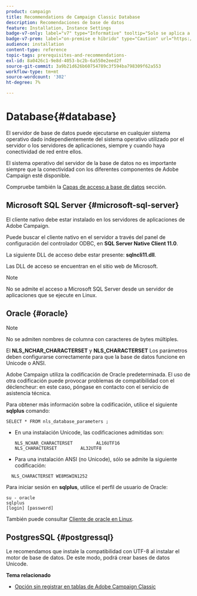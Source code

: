 ```yaml
---
product: campaign
title: Recommendations de Campaign Classic Database
description: Recomendaciones de base de datos
feature: Installation, Instance Settings
badge-v7-only: label="v7" type="Informative" tooltip="Solo se aplica a Campaign Classic v7"
badge-v7-prem: label="on-premise e híbrido" type="Caution" url="https://experienceleague.adobe.com/docs/campaign-classic/using/installing-campaign-classic/architecture-and-hosting-models/hosting-models-lp/hosting-models.html?lang=es" tooltip="Se aplica solo a implementaciones On-premise e híbridas"
audience: installation
content-type: reference
topic-tags: prerequisites-and-recommendations-
exl-id: 8a0426c1-9e8d-4053-bc2b-6a550e2eed2f
source-git-commit: 3a9b21d626b60754789c3f594ba798309f62a553
workflow-type: tm+mt
source-wordcount: '302'
ht-degree: 7%

---
```


# Database{#database}



El servidor de base de datos puede ejecutarse en cualquier sistema operativo dado independientemente del sistema operativo utilizado por el servidor o los servidores de aplicaciones, siempre y cuando haya conectividad de red entre ellos.

El sistema operativo del servidor de la base de datos no es importante siempre que la conectividad con los diferentes componentes de Adobe Campaign esté disponible.

Compruebe también la [Capas de acceso a base de datos](../../installation/using/prerequisites-of-campaign-installation-in-linux.md#database-access-layers) sección.

## Microsoft SQL Server {#microsoft-sql-server}

El cliente nativo debe estar instalado en los servidores de aplicaciones de Adobe Campaign.

Puede buscar el cliente nativo en el servidor a través del panel de configuración del controlador ODBC, en **SQL Server Native Client 11.0**.

La siguiente DLL de acceso debe estar presente: **sqlncli11.dll**.

Las DLL de acceso se encuentran en el sitio web de Microsoft.

>[!NOTE]
>
>No se admite el acceso a Microsoft SQL Server desde un servidor de aplicaciones que se ejecute en Linux.

## Oracle {#oracle}

>[!NOTE]
>
>No se admiten nombres de columna con caracteres de bytes múltiples.

El **NLS_NCHAR_CHARACTERSET** y **NLS_CHARACTERSET** Los parámetros deben configurarse correctamente para que la base de datos funcione en Unicode o ANSI.

Adobe Campaign utiliza la codificación de Oracle predeterminada. El uso de otra codificación puede provocar problemas de compatibilidad con el déclencheur: en este caso, póngase en contacto con el servicio de asistencia técnica.

Para obtener más información sobre la codificación, utilice el siguiente **sqlplus** comando:

```
SELECT * FROM nls_database_parameters ;
```

* En una instalación Unicode, las codificaciones admitidas son:

  ```
  NLS_NCHAR_CHARACTERSET         AL16UTF16
  NLS_CHARACTERSET         AL32UTF8
  ```

* Para una instalación ANSI (no Unicode), sólo se admite la siguiente codificación:

```
  NLS_CHARACTERSET WE8MSWIN1252
```

Para iniciar sesión en **sqlplus**, utilice el perfil de usuario de Oracle:

```
su - oracle 
sqlplus 
[login] [password]
```

También puede consultar [Cliente de oracle en Linux](../../installation/using/installing-packages-with-linux.md#oracle-client-in-linux).

## PostgresSQL {#postgressql}

Le recomendamos que instale la compatibilidad con UTF-8 al instalar el motor de base de datos. De este modo, podrá crear bases de datos Unicode.

**Tema relacionado**

* [Opción sin registrar en tablas de Adobe Campaign Classic](https://helpx.adobe.com/campaign/kb/unlogged-tables-classic.html)
